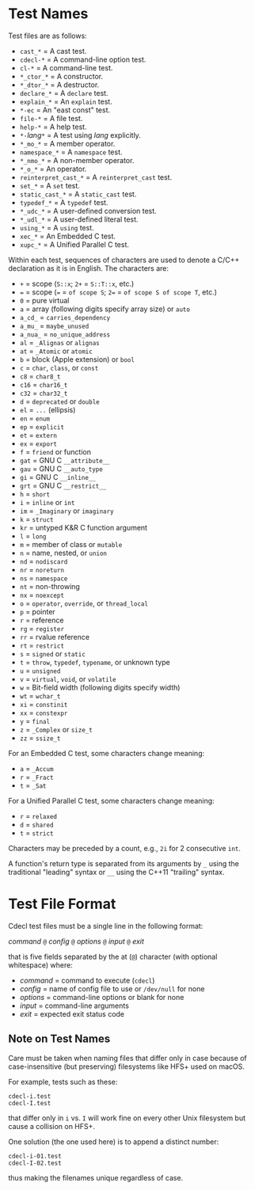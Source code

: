 Test Names
==========

Test files are as follows:

+ `cast_*`             = A cast test.
+ `cdecl-*`            = A command-line option test.
+ `cl-*`               = A command-line test.
+ `*_ctor_*`           = A constructor.
+ `*_dtor_*`           = A destructor.
+ `declare_*`          = A `declare` test.
+ `explain_*`          = An `explain` test.
+ `*-ec`               = An "east const" test.
+ `file-*`             = A file test.
+ `help-*`             = A help test.
+ `*-`_lang_`*`        = A test using _lang_ explicitly.
+ `*_mo_*`             = A member operator.
+ `namespace_*`        = A `namespace` test.
+ `*_nmo_*`            = A non-member operator.
+ `*_o_*`              = An operator.
+ `reinterpret_cast_*` = A `reinterpret_cast` test.
+ `set_*`              = A `set` test.
+ `static_cast_*`      = A `static_cast` test.
+ `typedef_*`          = A `typedef` test.
+ `*_udc_*`            = A user-defined conversion test.
+ `*_udl_*`            = A user-defined literal test.
+ `using_*`            = A `using` test.
+ `xec_*`              = An Embedded C test.
+ `xupc_*`             = A Unified Parallel C test.

Within each test, sequences of characters are used to denote a C/C++
declaration as it is in English.
The characters are:

+ `+` = scope (`S::x`; `2+` = `S::T::x`, etc.)
+ `=` = scope (`=` = `of scope S`; `2=` = `of scope S of scope T`, etc.)
+ `0` = pure virtual
+ `a` = array (following digits specify array size) or `auto`
+ `a_cd_` = `carries_dependency`
+ `a_mu_` = `maybe_unused`
+ `a_nua_` = `no_unique_address`
+ `al` = `_Alignas` or `alignas`
+ `at` = `_Atomic` or `atomic`
+ `b` = block (Apple extension) or `bool`
+ `c` = `char`, `class`, or `const`
+ `c8` = `char8_t`
+ `c16` = `char16_t`
+ `c32` = `char32_t`
+ `d` = `deprecated` or `double`
+ `el` = `...` (ellipsis)
+ `en` = `enum`
+ `ep` = `explicit`
+ `et` = `extern`
+ `ex` = `export`
+ `f` = `friend` or function
+ `gat` = GNU C `__attribute__`
+ `gau` = GNU C `__auto_type`
+ `gi` = GNU C `__inline__`
+ `grt` = GNU C `__restrict__`
+ `h` = `short`
+ `i` = `inline` or `int`
+ `im` = `_Imaginary` or `imaginary`
+ `k` = `struct`
+ `kr` = untyped K&R C function argument
+ `l` = `long`
+ `m` = member of class or `mutable`
+ `n` = name, nested, or `union`
+ `nd` = `nodiscard`
+ `nr` = `noreturn`
+ `ns` = `namespace`
+ `nt` = non-throwing
+ `nx` = `noexcept`
+ `o` = `operator`, `override`, or `thread_local`
+ `p` = pointer
+ `r` = reference
+ `rg` = `register`
+ `rr` = rvalue reference
+ `rt` = `restrict`
+ `s` = `signed` or `static`
+ `t` = `throw`, `typedef`, `typename`, or unknown type
+ `u` = `unsigned`
+ `v` = `virtual`, `void`, or `volatile`
+ `w` = Bit-field width (following digits specify width)
+ `wt` = `wchar_t`
+ `xi` = `constinit`
+ `xx` = `constexpr`
+ `y` = `final`
+ `z` = `_Complex` or `size_t`
+ `zz` = `ssize_t`

For an Embedded C test, some characters change meaning:

+ `a` = `_Accum`
+ `r` = `_Fract`
+ `t` = `_Sat`

For a Unified Parallel C test, some characters change meaning:

+ `r` = `relaxed`
+ `d` = `shared`
+ `t` = `strict`

Characters may be preceded by a count,
e.g., `2i` for 2 consecutive `int`.

A function's return type is separated from its arguments by `_`
using the traditional "leading" syntax
or `__` using the C++11 "trailing" syntax.

Test File Format
================

Cdecl test files must be a single line in the following format:

*command* `@` *config* `@` *options* `@` *input* `@` *exit*

that is five fields separated by the at (`@`) character
(with optional whitespace)
where:

+ *command* = command to execute (`cdecl`)
+ *config*  = name of config file to use or `/dev/null` for none
+ *options* = command-line options or blank for none
+ *input*   = command-line arguments
+ *exit*    = expected exit status code

Note on Test Names
------------------

Care must be taken when naming files that differ only in case
because of case-insensitive (but preserving) filesystems like HFS+
used on macOS.

For example, tests such as these:

    cdecl-i.test
    cdecl-I.test

that differ only in `i` vs. `I` will work fine on every other Unix filesystem
but cause a collision on HFS+.

One solution (the one used here) is to append a distinct number:

    cdecl-i-01.test
    cdecl-I-02.test

thus making the filenames unique regardless of case.
